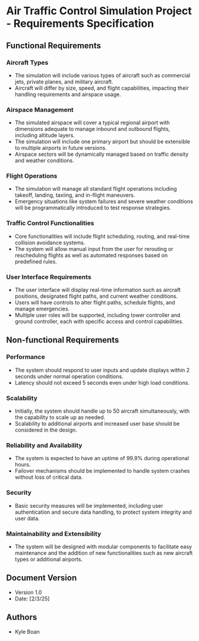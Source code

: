 # Air Traffic Control Simulation Project - Requirements Specification

## Functional Requirements

### Aircraft Types

- The simulation will include various types of aircraft such as commercial jets, private planes, and military aircraft.
- Aircraft will differ by size, speed, and flight capabilities, impacting their handling requirements and airspace usage.

### Airspace Management

- The simulated airspace will cover a typical regional airport with dimensions adequate to manage inbound and outbound flights, including altitude layers.
- The simulation will include one primary airport but should be extensible to multiple airports in future versions.
- Airspace sectors will be dynamically managed based on traffic density and weather conditions.

### Flight Operations

- The simulation will manage all standard flight operations including takeoff, landing, taxiing, and in-flight maneuvers.
- Emergency situations like system failures and severe weather conditions will be programmatically introduced to test response strategies.

### Traffic Control Functionalities

- Core functionalities will include flight scheduling, routing, and real-time collision avoidance systems.
- The system will allow manual input from the user for rerouting or rescheduling flights as well as automated responses based on predefined rules.

### User Interface Requirements

- The user interface will display real-time information such as aircraft positions, designated flight paths, and current weather conditions.
- Users will have controls to alter flight paths, schedule flights, and manage emergencies.
- Multiple user roles will be supported, including tower controller and ground controller, each with specific access and control capabilities.

## Non-functional Requirements

### Performance

- The system should respond to user inputs and update displays within 2 seconds under normal operation conditions.
- Latency should not exceed 5 seconds even under high load conditions.

### Scalability

- Initially, the system should handle up to 50 aircraft simultaneously, with the capability to scale up as needed.
- Scalability to additional airports and increased user base should be considered in the design.

### Reliability and Availability

- The system is expected to have an uptime of 99.9% during operational hours.
- Failover mechanisms should be implemented to handle system crashes without loss of critical data.

### Security

- Basic security measures will be implemented, including user authentication and secure data handling, to protect system integrity and user data.

### Maintainability and Extensibility

- The system will be designed with modular components to facilitate easy maintenance and the addition of new functionalities such as new aircraft types or additional airports.

## Document Version

- Version 1.0
- Date: [2/3/25]

## Authors

- Kyle Boan
